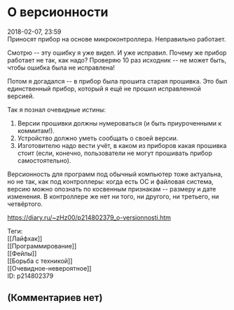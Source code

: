 О версионности
==============

  
2018-02-07, 23:59  
 Приносят прибор на основе микроконтроллера. Неправильно работает.   
   
 Смотрю -- эту ошибку я уже видел. И уже исправил. Почему же прибор работает не так, как надо? Проверяю 10 раз исходник -- не может быть, чтобы ошибка была не исправлена!   
   
 Потом я догадался -- в прибор была прошита старая прошивка. Это был единственный прибор, который я ещё не прошил исправленной версией.   
   
 Так я познал очевидные истины:   
 1. Версии прошивки должны нумероваться (и быть приуроченными к коммитам!).   
 2. Устройство должно уметь сообщать о своей версии.   
 3. Изготовителю надо вести учёт, в каком из приборов какая прошивка стоит (если, конечно, пользователи не могут прошивать прибор самостоятельно).   
   
 Версионность для программ под обычный компьютер тоже актуальна, но не так, как под контроллеры: когда есть ОС и файловая система, версию можно опознать по косвенным признакам -- размеру и дате изменения. В контроллере же нет ни того, ни другого, ни третьего, ни четвёртого.   
  
<https://diary.ru/~zHz00/p214802379_o-versionnosti.htm>  
  
Теги:  
[[Лайфхак]]  
[[Программирование]]  
[[Фейлы]]  
[[Борьба с техникой]]  
[[Очевидное-невероятное]]  
ID: p214802379  


(Комментариев нет)
------------------